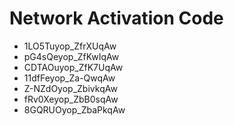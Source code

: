 # Network Activation Code
* 1LO5Tuyop_ZfrXUqAw
* pG4sQeyop_ZfKwIqAw
* CDTAOuyop_ZfK7UqAw
* 11dfFeyop_Za-QwqAw
* Z-NZdOyop_ZbivkqAw
* fRv0Xeyop_ZbB0sqAw
* 8GQRUOyop_ZbaPkqAw